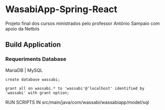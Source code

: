 # WasabiApp-Spring-React
Projeto final dos cursos ministrados pelo professor Antônio Sampaio com apoio da Netbiis

## Build Application

### Requeriments Database

MariaDB | MySQL

``` create database wassabi; ```

``` grant all on wassabi.* to 'wassabi'@'localhost' identified by 'wassabi' with grant option; ```


RUN SCRIPTS IN src/main/java/com/wassabi/wassabiapp/model/sql


